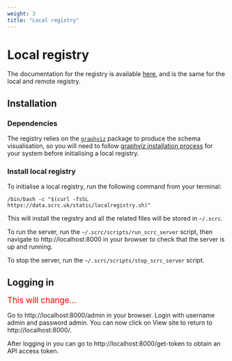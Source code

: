 ```yaml
---
weight: 3
title: "Local registry"
---
```


# Local registry


The documentation for the registry is available [here](https://data.scrc.uk/docs/), and is the same for the local and remote registry.

## Installation

### Dependencies

The registry relies on the [```graphviz```](https://www.graphviz.org) package to produce the schema visualisation, so you will need to follow [graphviz installation process](https://www.graphviz.org/download/) for your system before initialising a local registry.

### Install local registry

To initialise a local registry, run the following command from your terminal:

```
/bin/bash -c "$(curl -fsSL https://data.scrc.uk/static/localregistry.sh)"
```

This will install the registry and all the related files will be stored in `~/.scrc`.

To run the server, run the `~/.scrc/scripts/run_scrc_server` script, then navigate to http://localhost:8000 in your browser to check that the server is up and running.

To stop the server, run the `~/.scrc/scripts/stop_scrc_server` script.

## Logging in

<span style="font-size:14pt; color:red">This will change...</span>

Go to http://localhost:8000/admin in your browser. Login with username admin and password admin. You can now click on View site to return to http://localhost:8000/.

After logging in you can go to http://localhost:8000/get-token to obtain an API access token.
